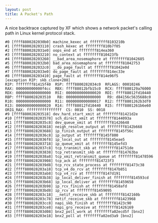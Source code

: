 ```yaml
---
layout: post
title: A Packet's Path 
---
```


A nice backtrace captured by XF which shows a network packet's calling path in Linux kernel protocol stack.

<!--more-->

	#0 [ffff8800282030b0] machine_kexec at ffffffff8103210b
	#1 [ffff880028203110] crash_kexec at ffffffff810b7f05
	#2 [ffff8800282031e0] oops_end at ffffffff814ea360
	#3 [ffff880028203210] no_context at ffffffff810423fb
	#4 [ffff880028203260] __bad_area_nosemaphore at ffffffff81042685
	#5 [ffff8800282032b0] bad_area_nosemaphore at ffffffff81042753
	#6 [ffff8800282032c0] __do_page_fault at ffffffff81042e0d
	#7 [ffff8800282033e0] do_page_fault at ffffffff814ec33e
	#8 [ffff880028203410] page_fault at ffffffff814e96f5
    [exception RIP: skb_clone+208]
    RIP: ffffffff81415f40  RSP: ffff8800282034c0  RFLAGS: 00010246
    RAX: 000000000000f4cc  RBX: ffff88012bfb15c0  RCX: ffff880129a76000
    RDX: 0000000000000000  RSI: 0000000000000020  RDI: ffff88012fd10440
    RBP: ffff880028203510   R8: 0000000000000000   R9: d84156c5635688c0
    R10: 0000000000000000  R11: 0000000000000017  R12: ffff8801262b3df0
    R13: 0000000000000020  R14: ffff88012fd10440  R15: ffff8801261b6e60
    ORIG_RAX: ffffffffffffffff  CS: 0010  SS: 0018
	#9 [ffff880028203518] dev_hard_start_xmit at ffffffff81421d2e
	#10 [ffff880028203578] sch_direct_xmit at ffffffff8144093a
	#11 [ffff8800282035c8] dev_queue_xmit at ffffffff81426648
	#12 [ffff880028203618] neigh_resolve_output at ffffffff8142b668
	#13 [ffff880028203688] ip_finish_output at ffffffff8145f56c
	#14 [ffff8800282036c8] ip_output at ffffffff8145f800
	#15 [ffff8800282036f8] ip_local_out at ffffffff8145eae5
	#16 [ffff880028203718] ip_queue_xmit at ffffffff8145efd3
	#17 [ffff8800282037c8] tcp_transmit_skb at ffffffff814751de
	#18 [ffff880028203838] tcp_retransmit_skb at ffffffff814763ba
	#19 [ffff8800282038a8] tcp_xmit_retransmit_queue at ffffffff81478596
	#20 [ffff880028203908] tcp_ack at ffffffff814723f3
	#21 [ffff8800282039d8] tcp_rcv_state_process at ffffffff81473c38
	#22 [ffff880028203a18] tcp_v4_do_rcv at ffffffff8147b851
	#23 [ffff880028203ab8] tcp_v4_rcv at ffffffff8147d191
	#24 [ffff880028203b38] ip_local_deliver_finish at ffffffff814593cd
	#25 [ffff880028203b68] ip_local_deliver at ffffffff81459658
	#26 [ffff880028203b98] ip_rcv_finish at ffffffff81458afd
	#27 [ffff880028203bd8] ip_rcv at ffffffff81459095
	#28 [ffff880028203c18] __netif_receive_skb at ffffffff8142160b
	#29 [ffff880028203c78] netif_receive_skb at ffffffff81423968
	#30 [ffff880028203cc8] napi_skb_finish at ffffffff81423c90
	#31 [ffff880028203ce8] napi_gro_receive at ffffffff81426169
	#32 [ffff880028203d08] bnx2_poll_work at ffffffffa02ecd5f [bnx2]
	#33 [ffff880028203e18] bnx2_poll at ffffffffa02ed3a9 [bnx2]
